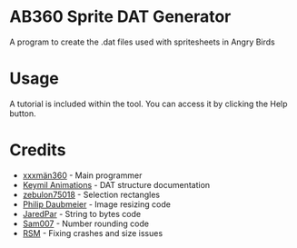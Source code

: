 # AB360 Sprite DAT Generator
A program to create the .dat files used with spritesheets in Angry Birds

# Usage
A tutorial is included within the tool. You can access it by clicking the Help button.

# Credits
* [xxxmän360](https://github.com/xxxman360) - Main programmer
* [Keymil Animations](https://twitter.com/keymilplq) - DAT structure documentation
* [zebulon75018](https://github.com/zebulon75018) - Selection rectangles
* [Philip Daubmeier](https://github.com/philipdaubmeier) - Image resizing code
* [JaredPar](https://stackoverflow.com/a/5638081/9399492) - String to bytes code
* [Sam007](https://www.geeksforgeeks.org/find-number-closest-n-divisible-m/) - Number rounding code
* [RSM](https://github.com/giroletm) - Fixing crashes and size issues
